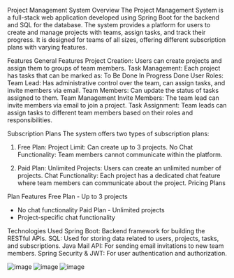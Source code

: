 
Project Management System
Overview
The Project Management System is a full-stack web application developed using Spring Boot for the backend and SQL for the database. The system provides a platform for users to create and manage projects with teams, assign tasks, and track their progress. It is designed for teams of all sizes, offering different subscription plans with varying features.

Features
General Features
Project Creation: Users can create projects and assign them to groups of team members.
Task Management: Each project has tasks that can be marked as:
To Be Done
In Progress
Done
User Roles:
Team Lead: Has administrative control over the team, can assign tasks, and invite members via email.
Team Members: Can update the status of tasks assigned to them.
Team Management
Invite Members: The team lead can invite members via email to join a project.
Task Assignment: Team leads can assign tasks to different team members based on their roles and responsibilities.

Subscription Plans
The system offers two types of subscription plans:

1. Free Plan:
Project Limit: Can create up to 3 projects.
No Chat Functionality: Team members cannot communicate within the platform.

3. Paid Plan:
Unlimited Projects: Users can create an unlimited number of projects.
Chat Functionality: Each project has a dedicated chat feature where team members can communicate about the project.
Pricing Plans

Plan	Features
Free Plan	- Up to 3 projects
- No chat functionality
Paid Plan	- Unlimited projects
- Project-specific chat functionality
  
Technologies Used
Spring Boot: Backend framework for building the RESTful APIs.
SQL: Used for storing data related to users, projects, tasks, and subscriptions.
Java Mail API: For sending email invitations to new team members.
Spring Security & JWT: For user authentication and authorization.

![image](https://github.com/user-attachments/assets/533b0dcf-1c4e-4f78-84b3-721083eb0196)
![image](https://github.com/user-attachments/assets/c8279c9e-5a21-4a90-a00a-cc80f24b7e9f)
![image](https://github.com/user-attachments/assets/782b6fec-77ae-47f3-becc-05df421b0ad3)

